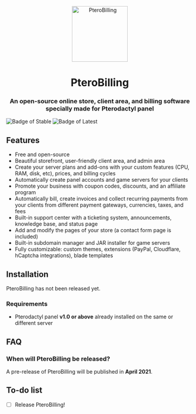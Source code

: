<div align="center">
    <img src="https://raw.githubusercontent.com/pterobilling/pterobilling/master/.github/icon_blue.png" alt="PteroBilling" width="150px">
    <h1>PteroBilling</h1>
    <h3>An open-source online store, client area, and billing software specially made for Pterodactyl panel</h3>
</div>

![Badge of Stable](https://badgen.net/github/release/pterobilling/pterobilling/stable?label=stable&color=green)
![Badge of Latest](https://badgen.net/github/release/pterobilling/pterobilling?label=latest&color=orange)

## Features
- Free and open-source
- Beautiful storefront, user-friendly client area, and admin area
- Create your server plans and add-ons with your custom features (CPU, RAM, disk, etc), prices, and billing cycles
- Automatically create panel accounts and game servers for your clients
- Promote your business with coupon codes, discounts, and an affiliate program
- Automatically bill, create invoices and collect recurring payments from your clients from different payment gateways, currencies, taxes, and fees
- Built-in support center with a ticketing system, announcements, knowledge base, and status page
- Add and modify the pages of your store (a contact form page is included)
- Built-in subdomain manager and JAR installer for game servers
- Fully customizable: custom themes, extensions (PayPal, Cloudflare, hCaptcha integrations), blade templates

## Installation
PteroBilling has not been released yet.

### Requirements
- Pterodactyl panel **v1.0 or above** already installed on the same or different server

## FAQ
### When will PteroBilling be released?
A pre-release of PteroBilling will be published in **April 2021**.

## To-do list
- [ ] Release PteroBilling!
